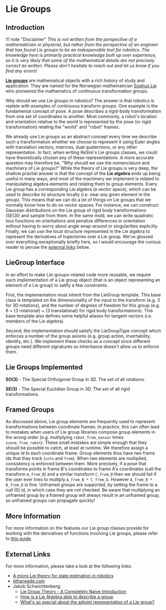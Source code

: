 # Lie Groups

## Introduction

!!! note "Disclaimer"
    *This is not written from the perspective of a mathematician or
    physicist, but rather from the perspective of an engineer that has found Lie
    groups to be an indespensible tool for robotics. The knowledge here is
    primarily practical knowledge built up over experience, so it is very likely
    that some of the mathematical details are not precisely correct as
    written. Please don't hesitate to reach out and let us know if you find any
    errors!*

[**Lie groups**](https://en.wikipedia.org/wiki/Lie_group) are mathematical
objects with a rich history of study and application. They are named for the
Norwegian mathematician [Sophus Lie](https://en.wikipedia.org/wiki/Sophus_Lie)
who pioneered the mathematics of continuous transformation groups.

Why should we use Lie groups in robotics? The answer is that robotics is replete
with examples of continuous transform groups. One example is the fundamental
concept of pose. A pose describes a rigid-body transformation from one set of
coordinates to another. Most commonly, a robot's location and orientation
relative to the world is represented by the pose (or rigid transformation)
relating the "world" and "robot" frames.

We already use Lie groups as an abstract concept every time we describe such a
transformation whether we choose to represent it using Euler angles with
translation vectors, matrices, dual quaternions, or any other representation. In
fact, when writing ReSim's Lie groups classes, we could have theoretically
chosen any of these representations. A more accurate question may therefore be,
"Why should we use the nomenclature and machinery of Lie groups?"  While the
theory of Lie groups is very deep, the shallow practial answer is that the
concept of the **Lie algebra** ends up being useful in many ways, and most
of the machinery we implement is related to manipulating algebra elements and
relating them to group elements. Every Lie group has a corresponding Lie algebra
(a vector space), which can be used to describe its structure locally (i.e. near
any given element in the group). This means that we can do a lot of things on
Lie groups that we normally know how to do on vector spaces. For instance, we
can construct Gaussian distributions on the Lie group of rigid body
transformations (SE(3)) and sample from them. In the same mold, we can write
quadratic loss functions on orientations and penalize differences in orientation
without having to worry about angle wrap-around or singularities
explicitly. Finally, we can use the local structure represented in the Lie
algebra to represent the derivatives of trajectories over a Lie group. We've
glossed over everything exceptionally briefly here, so I would encourage the
curious reader to peruse the [external links](#external-links) below.

## LieGroup Interface

In an effort to make Lie-groups-related code more reusable, we require each
implementation of a Lie group object (that is an object representing an element
of a Lie group) to satify a few constraints.

First, the implementation must inherit from the LieGroup template. This base
class is templated on the dimensionality of the input to the transform (e.g. 3
for 3D rotations), and the number of degrees of freedom for this group (e.g. 6 =
{3 rotational} + {3 translational} for rigid body transformations). This base
template also defines some helpful aliases for tangent vectors (i.e. members of
the Lie algebra).

Second, the implementation should satisfy the LieGroupType concept which
enforces a number of the group axioms (e.g. group action, invertability,
identity, etc.). We implement these checks as a concept since different groups
need different signatures so inheritance doesn't allow us to enforce them.

## Lie Groups Implemented

**SO(3)** - The Special Orthogonal Group in 3D. The set of all rotations.

**SE(3)** - The Special Euclidian Group in 3D. The set of all rigid transformations.

## Framed Groups

As discussed above, Lie group elements are frequently used to represent
transformations between coordinate frames. In practice, this can often lead to
mistakes when users of Lie group libraries compose group elements in the wrong
order (e.g. multiplying `robot_from_sensor` times `scene_from_robot`). These
small mistakes are simple enough that they should be possible to catch, at least
at runtime. We therefore assign a unique id to each coordinate frame. Group elements 
thus have two frame ids that they track (`into` and `from`). When two elements
are multiplied, consistency is enforced between them. More precisely, if a pose
that transforms points in frame B's coordinates to frame A's coordinates (call
the transform `A_from_B`) and a similar transform `C_from_D` then we should fail
if the user ever tries to multiply `A_from_B * C_from_D`. However `A_from_B *
B_from_D` is fine. Unframed groups are supported, by setting the frame to a null 
(0) id, in which case they are not checked. Be aware that multiplying an unframed
group by a framed group will always result in an unframed group, so unframed groups
can propagate quickly!

## More Information

For more information on the features our Lie group classes provide for
working with the derivatives of functions involving Lie groups, please refer to [this guide](./liegroup_derivatives.md).

## External Links
For more information, please take a look at the following links:

 - [A micro Lie theory for state estimation in robotics](https://drive.google.com/file/d/1UlI1N63o6abyL03VfbYoXu22CcYTdZ6b/view)
 - [ethaneade.com](https://ethaneade.com/)
 - Jakob Schwichtenberg:
     - [Lie Group Theory - A Completely Naive Introduction](https://jakobschwichtenberg.com/naive-introduction-lie-theory/)
     - [How is a Lie Algebra able to describe a group](https://jakobschwichtenberg.com/lie-algebra-able-describe-group/)
     - [What's so special about the adjoint representation of a Lie group?](https://jakobschwichtenberg.com/adjoint-representation/)

